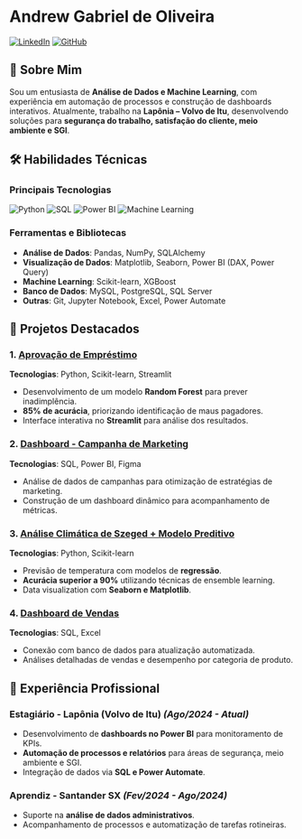 # Andrew Gabriel de Oliveira

[![LinkedIn](https://img.shields.io/badge/LinkedIn-0077B5?style=for-the-badge&logo=linkedin&logoColor=white)](https://www.linkedin.com/in/seu-linkedin)
[![GitHub](https://img.shields.io/badge/GitHub-100000?style=for-the-badge&logo=github&logoColor=white)](https://github.com/seu-github)

## 🚀 Sobre Mim

Sou um entusiasta de **Análise de Dados e Machine Learning**, com experiência em automação de processos e construção de dashboards interativos. Atualmente, trabalho na **Lapônia – Volvo de Itu**, desenvolvendo soluções para **segurança do trabalho, satisfação do cliente, meio ambiente e SGI**.

## 🛠 Habilidades Técnicas

### **Principais Tecnologias**
![Python](https://img.shields.io/badge/Python-3776AB?style=for-the-badge&logo=python&logoColor=white)
![SQL](https://img.shields.io/badge/SQL-4479A1?style=for-the-badge&logo=postgresql&logoColor=white)
![Power BI](https://img.shields.io/badge/Power_BI-F2C811?style=for-the-badge&logo=powerbi&logoColor=black)
![Machine Learning](https://img.shields.io/badge/Machine_Learning-01D277?style=for-the-badge&logo=scikitlearn&logoColor=white)

### **Ferramentas e Bibliotecas**
- **Análise de Dados**: Pandas, NumPy, SQLAlchemy
- **Visualização de Dados**: Matplotlib, Seaborn, Power BI (DAX, Power Query)
- **Machine Learning**: Scikit-learn, XGBoost
- **Banco de Dados**: MySQL, PostgreSQL, SQL Server
- **Outras**: Git, Jupyter Notebook, Excel, Power Automate

## 📂 Projetos Destacados

### 1. [Aprovação de Empréstimo](https://github.com/andrewgabr/aprovacao-emprestimo-ML)
**Tecnologias**: Python, Scikit-learn, Streamlit
- Desenvolvimento de um modelo **Random Forest** para prever inadimplência.
- **85% de acurácia**, priorizando identificação de maus pagadores.
- Interface interativa no **Streamlit** para análise dos resultados.

### 2. [Dashboard - Campanha de Marketing](https://github.com/andrewgabr/Campanha_Marketing-Dashboard)
**Tecnologias**: SQL, Power BI, Figma
- Análise de dados de campanhas para otimização de estratégias de marketing.
- Construção de um dashboard dinâmico para acompanhamento de métricas.

### 3. [Análise Climática de Szeged + Modelo Preditivo](https://github.com/andrewgabr/Analise_Climatica_Szeged-Regressao)
**Tecnologias**: Python, Scikit-learn
- Previsão de temperatura com modelos de **regressão**.
- **Acurácia superior a 90%** utilizando técnicas de ensemble learning.
- Data visualization com **Seaborn e Matplotlib**.

### 4. [Dashboard de Vendas](https://github.com/andrewgabr/DashBoard_vendas)
**Tecnologias**: SQL, Excel
- Conexão com banco de dados para atualização automatizada.
- Análises detalhadas de vendas e desempenho por categoria de produto.

## 💼 Experiência Profissional

### **Estagiário - Lapônia (Volvo de Itu)** *(Ago/2024 - Atual)*
- Desenvolvimento de **dashboards no Power BI** para monitoramento de KPIs.
- **Automação de processos e relatórios** para áreas de segurança, meio ambiente e SGI.
- Integração de dados via **SQL e Power Automate**.

### **Aprendiz - Santander SX** *(Fev/2024 - Ago/2024)*
- Suporte na **análise de dados administrativos**.
- Acompanhamento de processos e automatização de tarefas rotineiras.




